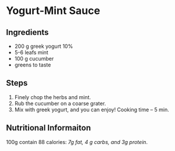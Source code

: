 # Yogurt-Mint Sauce

## Ingredients
- 200 g greek yogurt 10%
- 5-6 leafs mint
- 100 g cucumber
- greens to taste

## Steps
1. Finely chop the herbs and mint.
2. Rub the cucumber on a coarse grater.
3. Mix with greek yogurt, and you can enjoy!
Cooking time – 5 min.

## Nutritional Informaiton
100g contain 88 calories: *7g fat, 4 g carbs, and 3g protein*.

